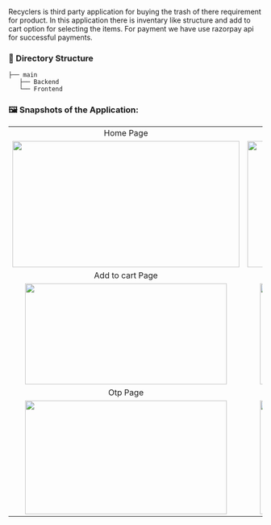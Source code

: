 Recyclers is third party application for buying the trash of there requirement for product. 
In this application there is inventary like structure and add to cart option for selecting the items. For payment we have use razorpay api for successful payments.


### 📂 Directory Structure
```
├── main
   ├── Backend
   └── Frontend
```

### 🖼️ Snapshots of the Application:
<table>
       <tr>
           <td align="center">Home Page</td>
           <td align="center">Inventary Page</td>
       </tr>
       <tr>
           <td align="center"> <img src="https://github.com/user-attachments/assets/ab9324dd-720c-43e0-8e99-ea1b12bac895" width="450" height="250"></td>
           <td align="center"> <img src="https://github.com/user-attachments/assets/e8666137-7d33-4fe3-940d-c647d81a69a3"  width="450" height="250"></td>
      </tr>
       <tr>
           <td align="center">Add to cart Page</td>
           <td align="center">Razorpay Page</td>
       </tr>
       <tr>
           <td align="center"> <img src="https://github.com/user-attachments/assets/a170e140-16ee-4df7-871f-8eb36f6e72a6" width="400" height="200"></td>
           <td align="center"> <img src="https://github.com/user-attachments/assets/fb718568-f267-4af9-bd44-6af2eeacac70"  width="400" height="200"></td>
      </tr>
       <tr>
           <td align="center">Otp Page</td>
           <td align="center">Order Confirmation Page</td>
       </tr>
       <tr>
           <td align="center"> <img src="https://github.com/user-attachments/assets/d7139531-9258-4416-99d3-eea712c044e9" width="400" height="225"></td>
           <td align="center"> <img src="https://github.com/user-attachments/assets/f841bf0c-93de-4f5c-91e7-57b57719fc77"  width="400" height="225"></td>
      </tr>  
  </table>
  
